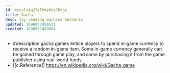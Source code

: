 ```yaml
---
id: mscslvjq27elhmyh8e7bdgs
title: Gacha
desc: toy vending machine mechanic
updated: 1696957456531
created: 1696957409004
---
```


- #description gacha games entice players to spend in-game currency to receive a random in-game item. Some in-game currency generally can be gained through game play, and some by purchasing it from the game publisher using real-world funds.
- [[c.Reference]] https://en.wikipedia.org/wiki/Gacha_game